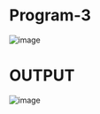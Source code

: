 # Program-3


![image](https://github.com/user-attachments/assets/6c9cdd94-53c1-4513-b9e0-1263c6805c5f)




# OUTPUT


![image](https://github.com/user-attachments/assets/5ab467ff-d52c-4cec-affb-5fa62af17784)



